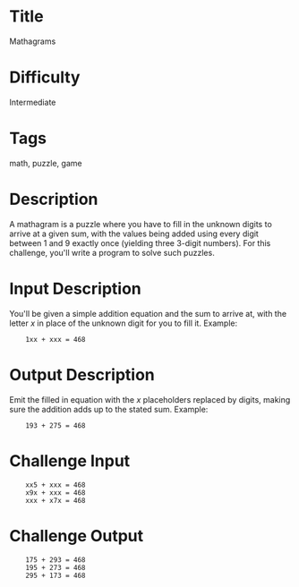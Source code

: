 # Title 

Mathagrams

# Difficulty 

Intermediate 

# Tags

math, puzzle, game

# Description

A mathagram is a puzzle where you have to fill in the unknown digits to arrive at a given sum, with the values being added using every digit between 1 and 9 exactly once (yielding three 3-digit numbers). For this challenge, you'll write a program to solve such puzzles. 

# Input Description

You'll be given a simple addition equation and the sum to arrive at, with the letter *x* in place of the unknown digit for you to fill it. Example:

        1xx + xxx = 468

# Output Description

Emit the filled in equation with the *x* placeholders replaced by digits, making sure the addition adds up to the stated sum.  Example: 

        193 + 275 = 468

# Challenge Input

        xx5 + xxx = 468
        x9x + xxx = 468
        xxx + x7x = 468

# Challenge Output

        175 + 293 = 468
        195 + 273 = 468
        295 + 173 = 468
